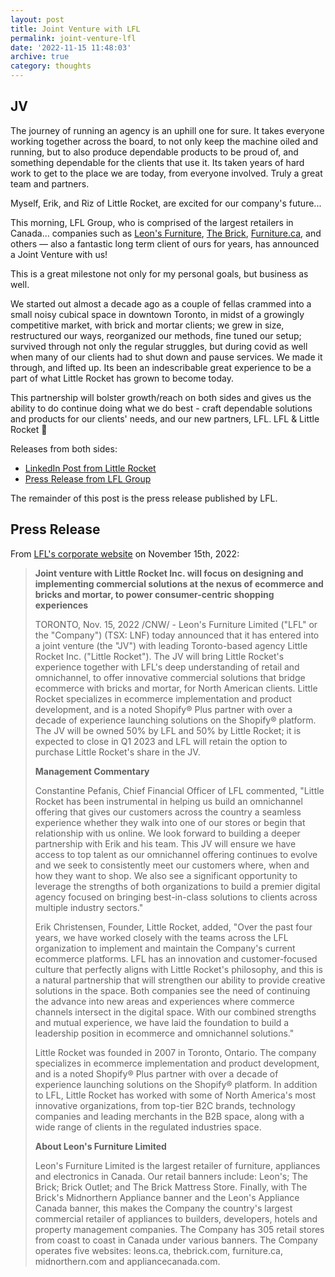 ```yaml
---
layout: post
title: Joint Venture with LFL
permalink: joint-venture-lfl
date: '2022-11-15 11:48:03'
archive: true
category: thoughts
---
```


## JV

The journey of running an agency is an uphill one for sure. It takes everyone working together across the board, to not only keep the machine oiled and running, but to also produce dependable products to be proud of, and something dependable for the clients that use it. Its taken years of hard work to get to the place we are today, from everyone involved. Truly a great team and partners.

Myself, Erik, and Riz of Little Rocket, are excited for our company's future...

This morning, LFL Group, who is comprised of the largest retailers in Canada... companies such as [Leon's Furniture](https://leons.ca/), [The Brick](https://www.thebrick.com/), [Furniture.ca](https://furniture.ca/), and others &mdash; also a fantastic long term client of ours for years, has announced a Joint Venture with us!

This is a great milestone not only for my personal goals, but business as well.

We started out almost a decade ago as a couple of fellas crammed into a small noisy cubical space in downtown Toronto, in midst of a growingly competitive market, with brick and mortar clients; we grew in size, restructured our ways, reorganized our methods, fine tuned our setup; survived through not only the regular struggles, but during covid as well when many of our clients had to shut down and pause services. We made it through, and lifted up. Its been an indescribable great experience to be a part of what Little Rocket has grown to become today.

This partnership will bolster growth/reach on both sides and gives us the ability to do continue doing what we do best - craft dependable solutions and products for our clients' needs, and our new partners, LFL. LFL & Little Rocket 🚀

Releases from both sides:

* [LinkedIn Post from Little Rocket](https://www.linkedin.com/company/little-rocket-inc/)
* [Press Release from LFL Group](https://www.lflgroup.ca/English/news/news-details/2022/LFL-ANNOUNCES-JOINT-VENTURE-TO-DEVELOP-INNOVATIVE-ECOMMERCE-SOLUTIONS-WITH-LEADING-TORONTO-BASED-DIGITAL-AGENCY/default.aspx)

The remainder of this post is the press release published by LFL.

## Press Release

From [LFL's corporate website](https://www.lflgroup.ca/) on November 15th, 2022:

> **Joint venture with Little Rocket Inc. will focus on designing and implementing commercial solutions at the nexus of ecommerce and bricks and mortar, to power consumer-centric shopping experiences**
>
> TORONTO, Nov. 15, 2022 /CNW/ - Leon's Furniture Limited ("LFL" or the "Company") (TSX: LNF) today announced that it has entered into a joint venture (the "JV") with leading Toronto-based agency Little Rocket Inc. ("Little Rocket"). The JV will bring Little Rocket's experience together with LFL's deep understanding of retail and omnichannel, to offer innovative commercial solutions that bridge ecommerce with bricks and mortar, for North American clients. Little Rocket specializes in ecommerce implementation and product development, and is a noted Shopify® Plus partner with over a decade of experience launching solutions on the Shopify® platform. The JV will be owned 50% by LFL and 50% by Little Rocket; it is expected to close in Q1 2023 and LFL will retain the option to purchase Little Rocket's share in the JV.
>
> **Management Commentary**
>
> Constantine Pefanis, Chief Financial Officer of LFL commented, "Little Rocket has been instrumental in helping us build an omnichannel offering that gives our customers across the country a seamless experience whether they walk into one of our stores or begin that relationship with us online. We look forward to building a deeper partnership with Erik and his team. This JV will ensure we have access to top talent as our omnichannel offering continues to evolve and we seek to consistently meet our customers where, when and how they want to shop. We also see a significant opportunity to leverage the strengths of both organizations to build a premier digital agency focused on bringing best-in-class solutions to clients across multiple industry sectors."
>
> Erik Christensen, Founder, Little Rocket, added, "Over the past four years, we have worked closely with the teams across the LFL organization to implement and maintain the Company's current ecommerce platforms. LFL has an innovation and customer-focused culture that perfectly aligns with Little Rocket's philosophy, and this is a natural partnership that will strengthen our ability to provide creative solutions in the space. Both companies see the need of continuing the advance into new areas and experiences where commerce channels intersect in the digital space. With our combined strengths and mutual experience, we have laid the foundation to build a leadership position in ecommerce and omnichannel solutions."
>
> Little Rocket was founded in 2007 in Toronto, Ontario. The company specializes in ecommerce implementation and product development, and is a noted Shopify® Plus partner with over a decade of experience launching solutions on the Shopify® platform. In addition to LFL, Little Rocket has worked with some of North America's most innovative organizations, from top-tier B2C brands, technology companies and leading merchants in the B2B space, along with a wide range of clients in the regulated industries space.
>
> **About Leon's Furniture Limited**
>
> Leon's Furniture Limited is the largest retailer of furniture, appliances and electronics in Canada. Our retail banners include: Leon's; The Brick; Brick Outlet; and The Brick Mattress Store. Finally, with The Brick's Midnorthern Appliance banner and the Leon's Appliance Canada banner, this makes the Company the country's largest commercial retailer of appliances to builders, developers, hotels and property management companies. The Company has 305 retail stores from coast to coast in Canada under various banners. The Company operates five websites: leons.ca, thebrick.com, furniture.ca, midnorthern.com and appliancecanada.com.
